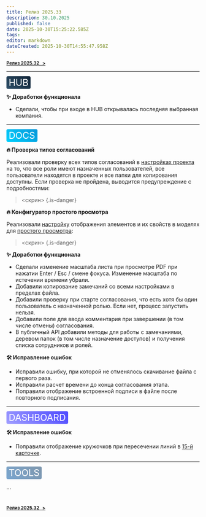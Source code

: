 ```yaml
---
title: Релиз 2025.33
description: 30.10.2025
published: false
date: 2025-10-30T15:25:22.585Z
tags: 
editor: markdown
dateCreated: 2025-10-30T14:55:47.958Z
---
```


<sub>**[Релиз 2025.32   >](/general/updates/2025-32)**</sub>

---

<span style="background: linear-gradient(45deg, #2D4E67, #112538); color: white; padding: 2px 6px; border-radius: 4px; font-size: 24px;">HUB</span>

**:sparkles: Доработки функционала**
- Сделали, чтобы при входе в HUB открывалась последняя выбранная компания.

---
<span style="background: linear-gradient(45deg, #00D1FF, #0695D7); color: white; padding: 2px 6px; border-radius: 4px; font-size: 24px;">DOCS</span>

**:fire: Проверка типов согласований**

Реализовали проверку всех типов согласований в [настройках проекта](/docs/settings#reviews) на то, что все роли имеют назначенных пользователей, все пользователи находятся в проекте и все папки для копирования доступны. Если проверка не пройдена, выводится предупреждение с подробностями:

> <скрин>
{.is-danger}

**:fire: Конфигуратор простого просмотра**

Реализовали [настройку](/docs/settings#services) отображения элементов и их свойств в моделях для [простого просмотра](/docs/sharedSettings):

> <скрин>
{.is-danger}

**:sparkles: Доработки функционала**
- Сделали изменение масштаба листа при просмотре PDF при нажатии Enter / Esc / смене фокуса. Изменение масштаба по истечении времени убрали.
- Добавили копирование замечаний со всеми настройками в пределах файла.
- Добавили проверку при старте согласования, что есть хотя бы один пользователь с назначенной ролью. Если нет, процесс запустить нельзя.
- Добавили поле для ввода комментария при завершении (в том числе отмены) согласования.
- В публичный API добавили методы для работы с замечаниями, деревом папок (в том числе назначение доступов) и получения списка сотрудников и ролей.

**:hammer_and_wrench: Исправление ошибок**
- Исправили ошибку, при которой не отменялось скачивание файла с первого раза.
- Исправили расчет времени до конца согласования этапа.
- Поправили отображение встроенной подписи в файле после повторного подписания.

---
<span style="background: linear-gradient(45deg, #A09EFF, #4B47FF); color: white; padding: 2px 6px; border-radius: 4px; font-size: 24px;">DASHBOARD</span>

**:hammer_and_wrench: Исправление ошибок**
- Поправили отображение кружочков при пересечении линий в [15-й карточке](/dash/cards-10).

---
<span style="background: linear-gradient(45deg, #7AA6CF, #7D96AD); color: white; padding: 2px 6px; border-radius: 4px; font-size: 24px;">TOOLS</span>

...

#
<sub>**[Релиз 2025.32   >](/general/updates/2025-32)**</sub>